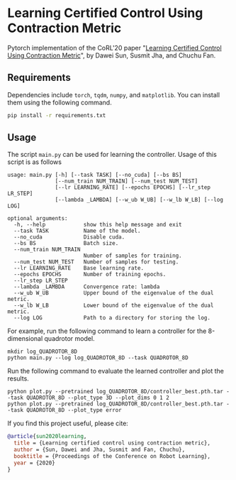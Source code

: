 # Learning Certified Control Using Contraction Metric
Pytorch implementation of the CoRL'20 paper "[Learning Certified Control Using Contraction Metric](https://arxiv.org/abs/2011.12569)", by Dawei Sun, Susmit Jha, and Chuchu Fan.

## Requirements
Dependencies include ```torch```, ```tqdm```, ```numpy```, and ```matplotlib```. You can install them using the following command.
```bash
pip install -r requirements.txt
```

## Usage
The script ```main.py``` can be used for learning the controller. Usage of this script is as follows
```
usage: main.py [-h] [--task TASK] [--no_cuda] [--bs BS]
               [--num_train NUM_TRAIN] [--num_test NUM_TEST]
               [--lr LEARNING_RATE] [--epochs EPOCHS] [--lr_step LR_STEP]
               [--lambda _LAMBDA] [--w_ub W_UB] [--w_lb W_LB] [--log LOG]

optional arguments:
  -h, --help            show this help message and exit
  --task TASK           Name of the model.
  --no_cuda             Disable cuda.
  --bs BS               Batch size.
  --num_train NUM_TRAIN
                        Number of samples for training.
  --num_test NUM_TEST   Number of samples for testing.
  --lr LEARNING_RATE    Base learning rate.
  --epochs EPOCHS       Number of training epochs.
  --lr_step LR_STEP
  --lambda _LAMBDA      Convergence rate: lambda
  --w_ub W_UB           Upper bound of the eigenvalue of the dual metric.
  --w_lb W_LB           Lower bound of the eigenvalue of the dual metric.
  --log LOG             Path to a directory for storing the log.
```

For example, run the following command to learn a controller for the 8-dimensional quadrotor model.
```
mkdir log_QUADROTOR_8D
python main.py --log log_QUADROTOR_8D --task QUADROTOR_8D
```

Run the following command to evaluate the learned controller and plot the results.
```
python plot.py --pretrained log_QUADROTOR_8D/controller_best.pth.tar --task QUADROTOR_8D --plot_type 3D --plot_dims 0 1 2
python plot.py --pretrained log_QUADROTOR_8D/controller_best.pth.tar --task QUADROTOR_8D --plot_type error
```

If you find this project useful, please cite:
```bibtex
@article{sun2020learning,
  title = {Learning certified control using contraction metric},
  author = {Sun, Dawei and Jha, Susmit and Fan, Chuchu},
  booktitle = {Proceedings of the Conference on Robot Learning},
  year = {2020}
}
```
